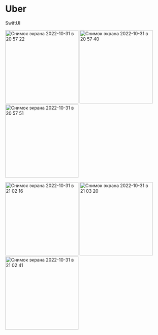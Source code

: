 # Uber
SwiftUI

<img width="230" alt="Снимок экрана 2022-10-31 в 20 57 22" src="https://user-images.githubusercontent.com/81078334/199039028-6f1c7750-9c59-4652-9aae-e94952387be4.png"> <img width="230" alt="Снимок экрана 2022-10-31 в 20 57 40" src="https://user-images.githubusercontent.com/81078334/199039063-2af2a1d3-60cd-4f4d-8b5c-9d5d819a20e9.png"> <img width="230" alt="Снимок экрана 2022-10-31 в 20 57 51" src="https://user-images.githubusercontent.com/81078334/199039076-8dc47c38-22f5-47d2-aa63-f93bd15a8f15.png">


<img width="230" alt="Снимок экрана 2022-10-31 в 21 02 16" src="https://user-images.githubusercontent.com/81078334/199040123-2ab60a53-cd23-4192-8357-9d58f5edd19d.png"> <img width="230" alt="Снимок экрана 2022-10-31 в 21 03 20" src="https://user-images.githubusercontent.com/81078334/199040156-85e802c2-e615-429e-8ce3-d1acdc7de226.png"> <img width="230" alt="Снимок экрана 2022-10-31 в 21 02 41" src="https://user-images.githubusercontent.com/81078334/199040170-8ff8e5a5-69c8-4e6b-bb95-9c24968ae7c8.png">
